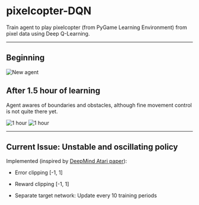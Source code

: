 # pixelcopter-DQN
Train agent to play pixelcopter (from PyGame Learning Environment) from pixel data using Deep Q-Learning.

***
## Beginning
![New agent](https://media.giphy.com/media/1wqoTQ7grLkduRDKvF/giphy.gif)

## After 1.5 hour of learning
Agent awares of boundaries and obstacles, although fine movement control is not quite there yet.

![1 hour](https://media.giphy.com/media/WxlxVAhRNFdKhwyQfb/giphy.gif) ![1 hour](https://media.giphy.com/media/6276HOopTYk81YfX30/giphy.gif)

***
## Current Issue: Unstable and oscillating policy
Implemented (inspired by [DeepMind Atari paper](https://www.nature.com/articles/nature14236 "Human-level control through deep reinforcement learning")):

- Error clipping [-1, 1]

- Reward clipping [-1, 1]

- Separate target network: Update every 10 training periods
